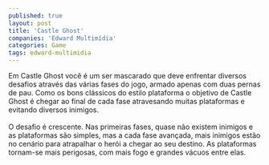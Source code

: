 ```yaml
---
published: true
layout: post
title: 'Castle Ghost'
companies: 'Edward Multimídia'
categories: Game
tags: edward-multimidia
---
```

Em Castle Ghost você é um ser mascarado que deve enfrentar diversos desafios através das várias fases do jogo, armado apenas com duas pernas de pau. Como os bons clássicos do estilo plataforma o objetivo de Castle Ghost é chegar ao final de cada fase atravesando muitas plataformas e evitando diversos inimigos.<br /><br />O desafio é crescente. Nas primeiras fases, quase não existem inimigos e as plataformas são simples, mas a cada fase avançada, mais inimigos estão no cenário para atrapalhar o herói a chegar ao seu destino. As plataformas tornam-se mais perigosas, com mais fogo e grandes vácuos entre elas.